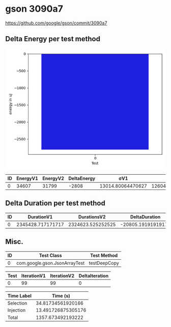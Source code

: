# gson 3090a7


https://github.com/google/gson/commit/3090a7



## Delta Energy per test method

![](./gson_delta_energy_0_v.png)


| ID | EnergyV1 | EnergyV2 | DeltaEnergy | σV1 | σV2 |
| --- | --- | --- | --- | --- | --- |
| 0 | 34607 | 31799 | -2808 | 13014.80064470627 | 12604.984741102877 |

## Delta Duration per test method


| ID | DurationV1 | DurationsV2 | DeltaDuration |
| --- | --- | --- | --- |
| 0 | 2345428.717171717 | 2324623.525252525 | -20805.19191919174 |

## Misc.

| ID | Test Class | Test Method |
| --- | --- | --- |
| 0 | com.google.gson.JsonArrayTest | testDeepCopy |




| Test | IterationV1 | IterationV2 | DeltaIteration |
| --- | --- | --- | --- |
| 0 | 99 | 99 | 0 |



| Time Label | Time (s) |
| --- | --- |
| Selection | 34.81734561920166 |
| Injection | 13.491726875305176 |
| Total | 1357.673492193222 |


